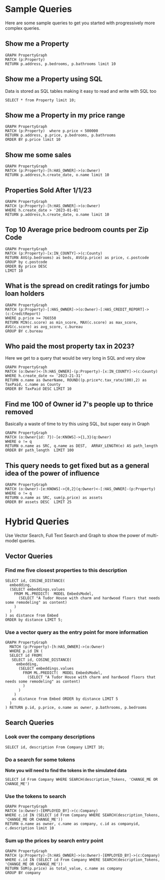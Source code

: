 # Sample Queries

Here are some sample queries to get you started with progressively more complex queries.

## Show me a Property
 
```
GRAPH PropertyGraph
MATCH (p:Property) 
RETURN p.address, p.bedrooms, p.bathrooms limit 10
```

## Show me a Property using SQL
Data is stored as SQL tables making it easy to read and write with SQL too

```
SELECT * from Property limit 10;
```

## Show me a Property in my price range
 
```
GRAPH PropertyGraph
MATCH (p:Property)  where p.price < 500000
RETURN p.address, p.price, p.bedrooms, p.bathrooms 
ORDER BY p.price limit 10
```

## Show me some sales

```
GRAPH PropertyGraph
MATCH (p:Property)-[h:HAS_OWNER]->(o:Owner)
RETURN p.address,h.create_date, o.name limit 10
```

## Properties Sold After 1/1/23


```
GRAPH PropertyGraph
MATCH (p:Property)-[h:HAS_OWNER]->(o:Owner)
WHERE h.create_date > '2023-01-01'
RETURN p.address,h.create_date, o.name limit 10
```

## Top 10 Average price bedroom counts per Zip Code


```
GRAPH PropertyGraph
MATCH (p:Property)-[x:IN_COUNTY]->(c:County)
RETURN AVG(p.bedrooms) as beds, AVG(p.price) as price, c.postcode
GROUP by c.postcode
ORDER By price DESC
LIMIT 10
```

## What is the spread on credit ratings for jumbo loan holders

```
GRAPH PropertyGraph
MATCH (p:Property)-[:HAS_OWNER]->(o:Owner)-[:HAS_CREDIT_REPORT]->(c:CreditReport)
WHERE p.price >= 766550
RETURN MIN(c.score) as min_score, MAX(c.score) as max_score, AVG(c.score) as avg_score, c.bureau
GROUP BY c.bureau
```

## Who paid the most property tax in 2023?

Here we get to a query that would be very long in SQL and very slow

```
GRAPH PropertyGraph
MATCH (o:Owner)<-[h:HAS_OWNER]-(p:Property)-[x:IN_COUNTY]->(c:County)
WHERE h.create_date <= '2023-21-31'
RETURN o.name as OwnerName, ROUND((p.price*c.tax_rate/100),2) as TaxPaid, c.name as County 
ORDER BY TaxPaid DESC LIMIT 10
```

## Find me 100 of Owner id 7's people up to thrice removed

Basically a waste of time to try this using SQL, but super easy in Graph

```
GRAPH PropertyGraph
MATCH (o:Owner{id: 7})-[e:KNOWS]->{1,3}(q:Owner)
WHERE o != q
RETURN o.name as SRC, q.name as DEST,  ARRAY_LENGTH(e) AS path_length
ORDER BY path_length  LIMIT 100
```

## This query needs to get fixed but as a general idea of the power of influence

```
GRAPH PropertyGraph
MATCH (o:Owner)-[e:KNOWS]->{0,2}(q:Owner)<-[:HAS_OWNER]-(p:Property)
WHERE o != q
RETURN o.name as SRC, sum(p.price) as assets
ORDER BY assets DESC  LIMIT 25
```

# Hybrid Queries

Use Vector Search, Full Text Search and Graph to show the power of multi-model queries.

## Vector Queries

### Find me five closest properties to this description


```
SELECT id, COSINE_DISTANCE(
  embedding, 
  (SELECT embeddings.values
    FROM ML.PREDICT(  MODEL EmbedsModel,
      (SELECT "A Tudor House with charm and hardwood floors that needs some remodeling" as content)
    )
  )
) as distance from Embed
ORDER by distance LIMIT 5;
```

### Use a vector query as the entry point for more information

```
GRAPH PropertyGraph
  MATCH (p:Property)-[h:HAS_OWNER]->(o:Owner)
  WHERE p.id IN (
  SELECT id FROM(
   SELECT id, COSINE_DISTANCE(
     embedding,
      (SELECT embeddings.values
        FROM ML.PREDICT(  MODEL EmbedsModel,
          (SELECT "A Tudor House with charm and hardwood floors that needs some remodeling" as content)
        )
      )
    )
   as distance from Embed ORDER by distance LIMIT 5
  )
) RETURN p.id, p.price, o.name as owner, p.bathrooms, p.bedrooms 
```

## Search Queries

### Look over the company descriptions

```
SELECT id, description From Company LIMIT 10;
```

### Do a search for some tokens

**Note you will need to find the tokens in the simulated data**

```
SELECT id From Company WHERE SEARCH(description_Tokens, 'CHANGE_ME OR CHANGE_ME')
```

### Use the tokens to search

```
GRAPH PropertyGraph
MATCH (o:Owner)-[EMPLOYED_BY]->(c:Company)
WHERE c.id IN (SELECT id From Company WHERE SEARCH(description_Tokens, 'CHANGE_ME OR CHANGE_ME'))
RETURN o.name as owner, c.name as company, c.id as companyid, c.description limit 10
```

### Sum up the prices by search entry point

```
GRAPH PropertyGraph
MATCH (p:Property)-[h:HAS_OWNER]->(o:Owner)-[EMPLOYED_BY]->(c:Company)
WHERE c.id IN (SELECT id From Company WHERE SEARCH(description_Tokens, 'CHANGE_ME OR CHANGE_ME'))
RETURN SUM(p.price) as total_value, c.name as company 
GROUP BY company
```
